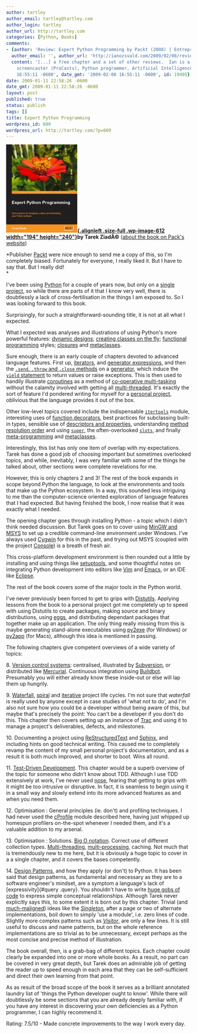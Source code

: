 ```yaml
---
author: tartley
author_email: tartley@tartley.com
author_login: tartley
author_url: http://tartley.com
categories: [Python, Books]
comments:
- {author: 'Review: Expert Python Programming by Packt (2008) | Entrepreneurial Geekiness',
  author_email: '', author_url: 'http://ianozsvald.com/2009/02/08/review-expert-python-programming-by-packt-2008/',
  content: '[...] a free chapter and a set of other reviews.  Ian is a professional
    screencaster (ProCasts), Python programmer, Artificial Intelligence [...]', date: '2009-02-08
    16:55:11 -0600', date_gmt: '2009-02-08 16:55:11 -0600', id: 19495}
date: 2009-01-11 22:58:26 -0600
date_gmt: 2009-01-11 22:58:26 -0600
layout: post
published: true
status: publish
tags: []
title: Expert Python Programming
wordpress_id: 609
wordpress_url: http://tartley.com/?p=609
---
```


**[![expert-python-programming](/assets/2009/01/expert-python-programming.jpg "expert-python-programming"){.alignleft
.size-full .wp-image-612 width="194"
height="240"}](http://www.packtpub.com/expert-python-programming/book)by
Tarek ZiadÃ©** ([about the book on Pack's
website](http://www.packtpub.com/expert-python-programming/book))

*Publisher [Packt](http://www.packtpub.com/) were nice enough to send me
a copy of this, so I'm completely biased. Fortunately for everyone, I
really liked it. But I have to say that. But I really did!\
*

I've been using [Python](http://python.org/) for a couple of years now,
but only on a [single project](http://resolversystems.com/), so while
there are parts of it that I know very well, there is doubtlessly a lack
of cross-fertilisation in the things I am exposed to. So I was looking
forward to this book.

Surprisingly, for such a straightforward-sounding title, it is not at
all what I expected.

What I expected was analyses and illustrations of using Python's more
powerful features: [dynamic
designs](http://en.wikipedia.org/wiki/Dynamic_programming_language);
[creating classes on the
fly](http://jjinux.blogspot.com/2005/03/python-create-new-class-on-fly.html);
[functional
programming](http://en.wikipedia.org/wiki/Functional_programming)
styles;
[closures](http://en.wikipedia.org/wiki/Closure_(computer_science)) and
[metaclasses](http://en.wikipedia.org/wiki/Metaclasses).

Sure enough, there is an early couple of chapters devoted to advanced
language features. First up,
[iterators](http://docs.python.org/library/stdtypes.html#iterator-types),
and [generator
expressions](http://docs.python.org/tutorial/classes.html#generator-expressions),
and then the [`.send`, `.throw` and `.close`
methods](http://www.python.org/doc/2.6/reference/expressions.html#yield-expressions)
on a
[generator](http://docs.python.org/tutorial/classes.html#generators),
which induce the [`yield`
statement](http://docs.python.org/reference/simple_stmts.html#the-yield-statement)
to return values or raise exceptions. This is then used to handily
illustrate [coroutines](http://en.wikipedia.org/wiki/Coroutine) as a
method of [co-operative
multi-tasking](http://en.wikipedia.org/wiki/Co-operative_multitasking#Cooperative_multitasking.2Ftime-sharing)
without the calamity involved with getting all
[multi-threaded](http://en.wikipedia.org/wiki/Thread_(computer_science)).
It's exactly the sort of feature I'd pondered writing for myself for a
[personal project](http://code.google.com/p/sole-scion/), oblivious that
the language provides it out of the box.

Other low-level topics covered include the indispensable
[`itertools`](http://docs.python.org/library/itertools.html) module,
interesting uses of [function
decorators](http://www.python.org/dev/peps/pep-0318/), best practices
for subclassing built-in types, sensible use of [descriptors and
properties](http://users.rcn.com/python/download/Descriptor.htm),
understanding [method resolution
order](http://www.python.org/download/releases/2.3/mro/) and using
[`super`](http://docs.python.org/library/functions.html#super), the
often-overlooked
[`slots`](http://docs.python.org/reference/datamodel.html#id3), and
finally [meta-programming](http://en.wikipedia.org/wiki/Metaprogramming)
and
[metaclasses](http://www.voidspace.org.uk/python/articles/metaclasses.shtml).

Interestingly, this list has only one item of overlap with my
expectations. Tarek has done a good job of choosing important but
sometimes overlooked topics, and while, inevitably, I was very familiar
with some of the things he talked about, other sections were complete
revelations for me.

However, this is only chapters 2 and 3! The rest of the book expands in
scope beyond Python the language, to look at the environments and tools
that make up the Python ecosystem. In a way, this sounded less
intriguing to me than the computer-science oriented exploration of
language features that I had expected. But having finished the book, I
now realise that it was exactly what I needed.

The opening chapter goes through installing Python - a topic which I
didn't think needed discussion. But Tarek goes on to cover using [MinGW
and MSYS](http://www.mingw.org/) to set up a credible command-line
environment under Windows. I've always used
[Cygwin](http://www.cygwin.com/) for this in the past, and trying out
MSYS (coupled with the project
[Console](http://sourceforge.net/projects/console/)) is a breath of
fresh air.

This cross-platform development environment is then rounded out a little
by installing and using things like
[setuptools](http://peak.telecommunity.com/DevCenter/setuptools), and
some thoughtful notes on integrating Python development into editors
like [Vim](http://www.vim.org/) and
[Emacs](http://www.gnu.org/software/emacs/), or an IDE like
[Eclipse](http://www.eclipse.org/).

The rest of the book covers some of the major tools in the Python world.

I've never previously been forced to get to grips with
[Distutils](http://docs.python.org/library/distutils.html). Applying
lessons from the book to a personal project got me completely up to
speed with using Distutils to create packages, making source and binary
distributions, using
[eggs](http://peak.telecommunity.com/DevCenter/PythonEggs), and
distributing dependant packages that together make up an application.
The only thing really missing from this is maybe generating stand-alone
executables using [py2exe](http://www.py2exe.org/) (for Windows) or
[py2app](http://undefined.org/python/py2app.html) (for Macs), although
this idea is mentioned in passing.

The following chapters give competent overviews of a wide variety of
topics:

8\. [Version control
systems](http://en.wikipedia.org/wiki/Revision_control): centralised,
illustrated by [Subversion](http://subversion.tigris.org/), or
distributed like
[Mercurial](http://www.selenic.com/mercurial/wiki/index.cgi/Mercurial).
Continuous integration using [Buildbot](http://buildbot.net/trac).
Presumably you will either already know these inside-out or else will
lap them up hungrily.

9\. [Waterfall](http://en.wikipedia.org/wiki/Waterfall_model),
[spiral](http://en.wikipedia.org/wiki/Spiral_model) and
[iterative](http://en.wikipedia.org/wiki/Iterative_development) project
life cycles. I'm not sure that *waterfall* is really used by anyone
except in case studies of 'what not to do', and I'm also not sure how
you could be a developer without being aware of this, but maybe that's
precisely the point: You can't be a developer if you don't do this. This
chapter then covers setting up an instance of
[Trac](http://trac.edgewall.org/) and using it to manage a project's
deliverables, defects, and milestones.

10\. Documenting a project using
[ReStructuredText](http://docutils.sourceforge.net/rst.html) and
[Sphinx](http://sphinx.pocoo.org/), and including hints on good
technical writing. This caused me to completely revamp the content of my
small personal project's documentation, and as a result it is both much
improved, and shorter to boot. Wins all round.

11\. [Test-Driven
Development](http://en.wikipedia.org/wiki/Test_driven_development). This
chapter would be a superb overview of the topic for someone who didn't
know about TDD. Although I use TDD extensively at work, I've never used
[nose](http://somethingaboutorange.com/mrl/projects/nose/), fearing that
getting to grips with it might be too intrusive or disruptive. In fact,
it is seamless to begin using it in a small way and slowly extend into
its more advanced features as and when you need them.

12\. Optimisation : General principles (ie. don't) and profiling
techniques. I had never used the
[cProfile](http://docs.python.org/library/profile.html) module described
here, having just whipped up homespun profilers on-the-spot whenever I
needed them, and it's a valuable addition to my arsenal.

13\. Optimisation : Solutions. [Big O
notation](http://en.wikipedia.org/wiki/Big_O_notation). Correct use of
different collection types.
[Multi-threading](http://docs.python.org/library/threading.html),
[multi-processing](http://docs.python.org/library/multiprocessing.html#module-multiprocessing),
caching. Not much that is tremendously new to me here, but it is
obviously a huge topic to cover in a a single chapter, and it covers the
bases competently.

14\. [Design Patterns](http://en.wikipedia.org/wiki/Design_patterns), and
how they apply (or don't) to Python. It has been said that design
patterns, as fundamental and necessary as they are to a software
engineer's mindset, are a symptom a language's lack of
[expressivity]{#query .query}. You shouldn't have to write [huge gobs of
code](http://www.dofactory.com/Patterns/PatternVisitor.aspx#csharp-scroll)
to express simple conceptual relationships. Although Tarek never
explicitly says this, to some extent it is born out by this chapter.
Trivial (and
[much-maligned](http://misko.hevery.com/2008/08/17/singletons-are-pathological-liars/))
ideas like the
[*Singleton*](http://en.wikipedia.org/wiki/Singleton_pattern), after a
page or two of alternate implementations, boil down to simply 'use a
module', i.e. zero lines of code. Slightly more complex patterns such as
[*Visitor*](http://en.wikipedia.org/wiki/Visitor_pattern), are only a
few lines. It is still useful to discuss and name patterns, but on the
whole reference implementations are so trivial as to be unnecessary,
except perhaps as the most concise and precise method of illustration.

The book overall, then, is a grab-bag of different topics. Each chapter
could clearly be expanded into one or more whole books. As a result, no
part can be covered in very great depth, but Tarek does an admirable job
of getting the reader up to speed enough in each area that they can be
self-sufficient and direct their own learning from that point.

As as result of the broad scope of the book it serves as a brilliant
annotated laundry list of 'things the Python developer ought to know'.
While there will doubtlessly be some sections that you are already
deeply familiar with, if you have any interest in discovering your own
deficiencies as a Python programmer, I can highly recommend it.

Rating: 7.5/10 - Made concrete improvements to the way I work every day.
